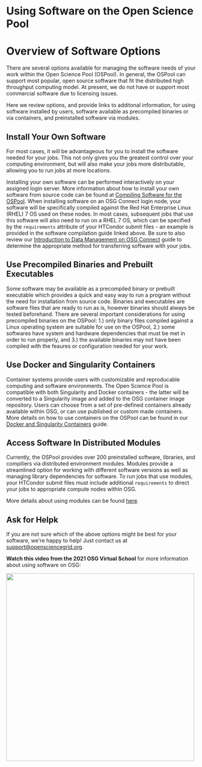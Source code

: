 Using Software on the Open Science Pool 
====================================



# Overview of Software Options

There are several options available for managing the software needs of your work within the Open Science Pool (OSPool). 
In general, the OSPool can support most popular, open source software that fit the distributed 
high throughput computing model. At present, we do not have or support most commercial software 
due to licensing issues. 

Here we review options, and provide links to additonal information, for using software 
installed by users, software available as precompiled binaries or via containers, and 
preinstalled software via modules.

## Install Your Own Software

For most cases, it will be advantageous for you to install the software needed for your jobs. 
This not only gives you the greatest control over your computing environment, but will also
make your jobs more distributable, allowing you to run jobs at more locations.

Installing your own software can be performed interactively on your assigned login server. More 
information about how to install your own software from source code can be found at 
[Compiling Software for the OSPool](https://support.opensciencegrid.org/support/solutions/articles/5000652099). 
When installing software on an OSG Connect login node, your software will be specifically compiled against 
the Red Hat Enterprise Linux (RHEL) 7 OS used on these nodes. In most cases, subsequent 
jobs that use this software will also need to run on a RHEL 7 OS, which can be specified by the 
`requirements` attribute of your HTCondor submit files - an example is provided in the software 
compilation guide linked above. Be sure to also review our 
[Introduction to Data Management on OSG Connect](https://support.opensciencegrid.org/support/solutions/articles/12000002985) 
guide to determine the appropriate method for transferring software with your jobs.

## Use Precompiled Binaries and Prebuilt Executables

Some software may be available as a precompiled binary or prebuilt executable 
which provides a quick and easy way to run a program without the need for installation 
from source code. Binaries and executables are software files that are ready to 
run as is, however binaries should always be tested beforehand. There are several 
important considerations for using precompiled binaries on the OSPool: 
1.) only binary files compiled against a Linux operating system are suitable 
for use on the OSPool, 2.) some softwares have system and hardware dependencies that must 
be met in order to run properly, and 3.) the available binaries may not have been 
compiled with the feaures or configuration needed for your work.

## Use Docker and Singularity Containers

Container systems provide users with customizable and reproducable computing and software 
environments. The Open Science Pool is compatible with both Singularity and Docker containers - the 
latter will be converted to a Singularity image and added to the OSG container image 
repository. Users can choose from a set of pre-defined containers already available within OSG, 
or can use published or custom made containers. More details on how to use containers on the OSPool can be found in our 
[Docker and Singularity Containers](https://support.opensciencegrid.org/support/solutions/articles/12000024676) guide. 

## Access Software In Distributed Modules 

Currently, the OSPool provides over 200 preinstalled software, libraries, and 
compiliers via distributed environment modules. Modules provide a streamlined option 
for working with different software versions as well as managing library dependencies for 
software. To run jobs that use modules, your HTCondor submit files must include additional 
`requirements` to direct your jobs to appropriate compute nodes within OSG.

More details about using modules can be found 
[here](https://support.opensciencegrid.org/support/solutions/articles/12000048518). 

## Ask for Helpk

If you are not sure which of the above options might be best for your software, we're happy to help! Just contact us at 
[support@opensciencegrid.org](mailto:support@opensciencegrid.org).

**Watch this video from the 2021 OSG Virtual School** for more information about using software on OSG:

[<img src="https://raw.githubusercontent.com/OSGConnect/connectbook/master/images/Software_Video_Thumbnail.png" width="500">](https://www.youtube.com/embed/xUeIQbVXOMQ)

